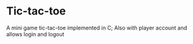# Tic-tac-toe
A mini game tic-tac-toe implemented in C;
Also with player account and allows login and logout
